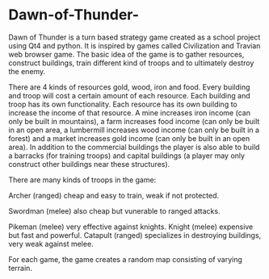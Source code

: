 # Dawn-of-Thunder-

Dawn of Thunder is a turn based strategy game created as a school project using Qt4 and python. It is inspired by games called Civilization and Travian web browser game. The basic idea of the game is to gather resources, construct buildings, train different kind of troops and to ultimately destroy the enemy. 

There are 4 kinds of resources gold, wood, iron and food. Every building and troop will cost a certain amount of each resource. Each building and troop has its own functionality. Each resource has its own building to increase the income of that resource. A mine increases iron income (can only be built in mountains), a farm increases food income (can only be built in an open area, a lumbermill increases wood income (can only be built in a forest) and a market increases gold income (can only be built in an open area).
In addition to the commercial buildings the player is also able to build a barracks (for training troops) and capital buildings (a player may only construct other buildings near these structures).

There are many kinds of troops in the game:

  Archer    (ranged) cheap and easy to train, weak if not protected.
  
  Swordman  (melee) also cheap but vunerable to ranged attacks.
  
  Pikeman   (melee) very effective against knights.
  Knight    (melee) expensive but fast and powerful.
  Catapult  (ranged)  specializes in destroying buildings, very weak against melee.

For each game, the game creates a random map consisting of varying terrain.

